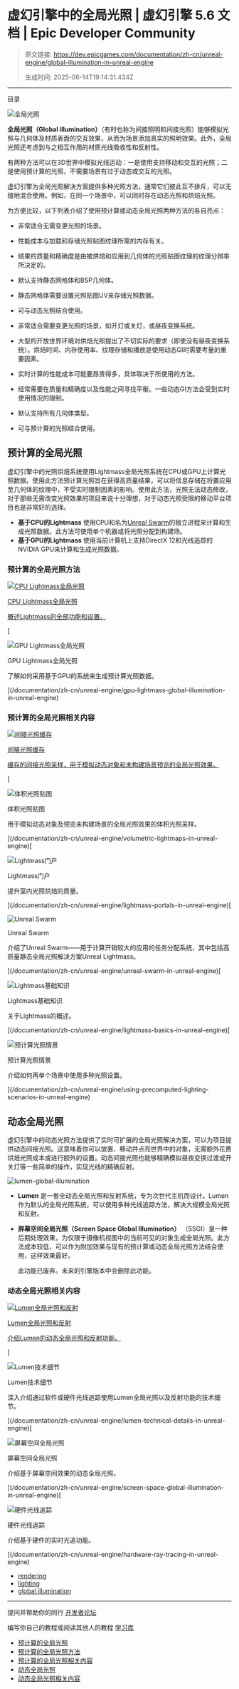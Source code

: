 # 虚幻引擎中的全局光照 | 虚幻引擎 5.6 文档 | Epic Developer Community

> 原文链接: https://dev.epicgames.com/documentation/zh-cn/unreal-engine/global-illumination-in-unreal-engine
> 
> 生成时间: 2025-06-14T19:14:31.434Z

---

目录

![全局光照](https://dev.epicgames.com/community/api/documentation/image/ca45bc70-6967-4bf4-b57c-64bb474c24f8?resizing_type=fill&width=1920&height=335)

**全局光照（Global illumination）**（有时也称为间接照明和间接光照）能够模拟光照与几何体及材质表面的交互效果，从而为场景添加真实的照明效果。此外，全局光照还考虑到与之相互作用的材质光线吸收性和反射性。

有两种方法可以在3D世界中模拟光线运动：一是使用支持移动和交互的光照；二是使用预计算的光照，不需要场景有过于动态或交互的光照。

虚幻引擎为全局光照解决方案提供多种光照方法，通常它们彼此互不排斥，可以无缝地混合使用。例如，在同一个场景中，可以同时存在动态光照和烘焙光照。

为方便比较，以下列表介绍了使用预计算或动态全局光照两种方法的各自亮点：

-   非常适合无需变更光照的场景。
-   性能成本与加载和存储光照贴图纹理所需的内存有关。
-   结果的质量和精确度是由被烘焙和应用到几何体的光照贴图纹理的纹理分辨率所决定的。
-   默认支持静态网格体和BSP几何体。
-   静态网格体需要设置光照贴图UV来存储光照数据。
-   可与动态光照结合使用。

-   非常适合需要变更光照的场景，如开灯或关灯，或昼夜变换系统。
-   大型的开放世界环境对烘焙光照提出了不切实际的要求（即使没有昼夜变换系统）。烘焙时间、内存使用率、纹理存储和播放是使用动态GI时需要考量的重要因素。
-   实时计算的性能成本可能要昂贵得多，具体取决于所使用的方法。
-   经常需要在质量和精确度以及性能之间寻找平衡。一些动态GI方法会受到实时使用情况的限制。
-   默认支持所有几何体类型。
-   可与预计算的光照结合使用。

## 预计算的全局光照

虚幻引擎中的光照烘焙系统使用Lightmass全局光照系统在CPU或GPU上计算光照数据。使用此方法预计算光照旨在获得高质量结果，可以将信息存储在将要应用至几何体的纹理中，不受实时限制因素的影响。使用此方法，光照无法动态修改，对于那些无需改变光照效果的项目来说十分理想，对于动态光照受限的移动平台项目也是非常好的选择。

-   **基于CPU的Lightmass** 使用CPU和名为[Unreal Swarm](/documentation/zh-cn/unreal-engine/unreal-swarm-in-unreal-engine)的独立进程来计算和生成光照数据。此方法可使用单个机器或将光照分配到构建场。
-   **基于GPU的Lightmass** 使用当前计算机上支持DirectX 12和光线追踪的NVIDIA GPU来计算和生成光照数据。

### 预计算的全局光照方法

[](/documentation/zh-cn/unreal-engine/cpu-lightmass-global-illumination-in-unreal-engine)

[![CPU Lightmass全局光照](https://d1iv7db44yhgxn.cloudfront.net/documentation/images/4183a2d0-8ede-46d0-b5ad-57f3aa8afa78/lightmass-global-illum-topic.png)](/documentation/zh-cn/unreal-engine/cpu-lightmass-global-illumination-in-unreal-engine)

[CPU Lightmass全局光照](/documentation/zh-cn/unreal-engine/cpu-lightmass-global-illumination-in-unreal-engine)

[概述Lightmass的全部功能和设置。](/documentation/zh-cn/unreal-engine/cpu-lightmass-global-illumination-in-unreal-engine)

[

![GPU Lightmass全局光照](https://d1iv7db44yhgxn.cloudfront.net/documentation/images/071e6a57-62c2-4bfb-8ce3-a7b20aace978/13_gpulm_withdenoisingapplied.png)

GPU Lightmass全局光照

了解如何采用基于GPU的系统来生成预计算光照数据。





](/documentation/zh-cn/unreal-engine/gpu-lightmass-global-illumination-in-unreal-engine)

### 预计算的全局光照相关内容

[](/documentation/zh-cn/unreal-engine/indirect-lighting-cache-in-unreal-engine)

[![间接光照缓存](https://d1iv7db44yhgxn.cloudfront.net/documentation/images/966b4662-b060-4c5f-9d5e-b55a09674f6a/indirect-cache-topic.png)](/documentation/zh-cn/unreal-engine/indirect-lighting-cache-in-unreal-engine)

[间接光照缓存](/documentation/zh-cn/unreal-engine/indirect-lighting-cache-in-unreal-engine)

[缓存的间接光照采样，用于模拟动态对象和未构建场景预览的全局光照效果。](/documentation/zh-cn/unreal-engine/indirect-lighting-cache-in-unreal-engine)

[

![体积光照贴图](https://d1iv7db44yhgxn.cloudfront.net/documentation/images/7be3468f-d9f1-4e6b-8b71-9d98a71642da/volumetric-lightmaps-topic.png)

体积光照贴图

用于模拟动态对象及预览未构建场景的全局光照效果的体积光照采样。





](/documentation/zh-cn/unreal-engine/volumetric-lightmaps-in-unreal-engine)[

![Lightmass门户](https://d1iv7db44yhgxn.cloudfront.net/documentation/images/4870eb81-ed35-4dab-b888-646ef6bfb057/lightmass-portals-topic.png)

Lightmass门户

提升室内光照烘焙的质量。





](/documentation/zh-cn/unreal-engine/lightmass-portals-in-unreal-engine)[

![Unreal Swarm](https://d1iv7db44yhgxn.cloudfront.net/documentation/images/f42ba850-0bb6-4d21-9fd0-fc76b8eac067/unrealswarm_overviewimage-2.png)

Unreal Swarm

介绍了Unreal Swarm——用于计算开销较大的应用的任务分配系统，其中包括高质量静态全局光照解决方案Unreal Lightmass。





](/documentation/zh-cn/unreal-engine/unreal-swarm-in-unreal-engine)[

![Lightmass基础知识](https://d1iv7db44yhgxn.cloudfront.net/documentation/images/04748220-2148-4308-9ee4-ff69b22b87d2/lightmass-basics-topic.png)

Lightmass基础知识

关于Lightmass的概述。





](/documentation/zh-cn/unreal-engine/lightmass-basics-in-unreal-engine)[

![预计算光照情景](https://d1iv7db44yhgxn.cloudfront.net/documentation/images/b417f188-ad49-4276-a0c1-e9adfc3044e9/pcls-topic.png)

预计算光照情景

介绍如何再单个场景中使用多种光照设置。





](/documentation/zh-cn/unreal-engine/using-precomputed-lighting-scenarios-in-unreal-engine)

## 动态全局光照

虚幻引擎中的动态光照方法提供了实时可扩展的全局光照解决方案，可以为项目提供动态间接光照。这意味着你可以放置、移动并点亮世界中的对象，无需额外花费烘焙光照成本或进行额外的设置。动态间接光照也能够精确模拟昼夜变换过渡或开关灯等一些简单的操作，实现光线的精确反射。

![lumen-global-illumination](https://d1iv7db44yhgxn.cloudfront.net/documentation/images/97843bfc-e90b-416b-a14d-16fcba5361c0/lumentechdemo_1.png)

-   **Lumen** 是一套全动态全局光照和反射系统，专为次世代主机而设计。Lumen作为默认的全局光照系统，可以使用多种光线追踪方法，解决大规模全局光照和反射。
-   **屏幕空间全局光照（Screen Space Global Illumination）** （SSGI）是一种后期处理效果，为仅限于摄像机视图中的当前可见的对象生成全局光照。此方法成本较低，可以作为附加效果与现有的预计算或动态全局光照方法结合使用，这样效果最好。
    
    此功能已废弃。未来的引擎版本中会删除此功能。
    

### 动态全局光照相关内容

[](/documentation/zh-cn/unreal-engine/lumen-global-illumination-and-reflections-in-unreal-engine)

[![Lumen全局光照和反射](https://d1iv7db44yhgxn.cloudfront.net/documentation/images/a9405eaf-e44e-42b5-bbf2-204bb365d72f/lumentopicimage.png)](/documentation/zh-cn/unreal-engine/lumen-global-illumination-and-reflections-in-unreal-engine)

[Lumen全局光照和反射](/documentation/zh-cn/unreal-engine/lumen-global-illumination-and-reflections-in-unreal-engine)

[介绍Lumen的动态全局光照和反射功能。](/documentation/zh-cn/unreal-engine/lumen-global-illumination-and-reflections-in-unreal-engine)

[

![Lumen技术细节](https://d1iv7db44yhgxn.cloudfront.net/documentation/images/950b8fa2-7fd8-46a7-aab2-4b439b26ba47/lumen-far-field.png)

Lumen技术细节

深入介绍通过软件或硬件光线追踪使用Lumen全局光照以及反射功能的技术细节。





](/documentation/zh-cn/unreal-engine/lumen-technical-details-in-unreal-engine)[

![屏幕空间全局光照](https://d1iv7db44yhgxn.cloudfront.net/documentation/images/9976ffae-2492-4b35-87d4-a1d3828899d0/screen-space-topic.png)

屏幕空间全局光照

介绍基于屏幕空间效果的动态全局光照。





](/documentation/zh-cn/unreal-engine/screen-space-global-illumination-in-unreal-engine)[

![硬件光线追踪](https://d1iv7db44yhgxn.cloudfront.net/documentation/images/8434f629-dd29-458f-bffd-2e82ebf1f1b0/rt_softshadows_1.png)

硬件光线追踪

介绍基于硬件的实时光追功能。





](/documentation/zh-cn/unreal-engine/hardware-ray-tracing-in-unreal-engine)

-   [rendering](https://dev.epicgames.com/community/search?query=rendering)
-   [lighting](https://dev.epicgames.com/community/search?query=lighting)
-   [global illumination](https://dev.epicgames.com/community/search?query=global%20illumination)

* * *

提问并帮助你的同行 [开发者论坛](https://forums.unrealengine.com/categories?tag=unreal-engine)

编写你自己的教程或阅读其他人的教程 [学习库](https://dev.epicgames.com/community/unreal-engine/learning)

-   [预计算的全局光照](/documentation/zh-cn/unreal-engine/global-illumination-in-unreal-engine#%E9%A2%84%E8%AE%A1%E7%AE%97%E7%9A%84%E5%85%A8%E5%B1%80%E5%85%89%E7%85%A7)
-   [预计算的全局光照方法](/documentation/zh-cn/unreal-engine/global-illumination-in-unreal-engine#%E9%A2%84%E8%AE%A1%E7%AE%97%E7%9A%84%E5%85%A8%E5%B1%80%E5%85%89%E7%85%A7%E6%96%B9%E6%B3%95)
-   [预计算的全局光照相关内容](/documentation/zh-cn/unreal-engine/global-illumination-in-unreal-engine#%E9%A2%84%E8%AE%A1%E7%AE%97%E7%9A%84%E5%85%A8%E5%B1%80%E5%85%89%E7%85%A7%E7%9B%B8%E5%85%B3%E5%86%85%E5%AE%B9)
-   [动态全局光照](/documentation/zh-cn/unreal-engine/global-illumination-in-unreal-engine#%E5%8A%A8%E6%80%81%E5%85%A8%E5%B1%80%E5%85%89%E7%85%A7)
-   [动态全局光照相关内容](/documentation/zh-cn/unreal-engine/global-illumination-in-unreal-engine#%E5%8A%A8%E6%80%81%E5%85%A8%E5%B1%80%E5%85%89%E7%85%A7%E7%9B%B8%E5%85%B3%E5%86%85%E5%AE%B9)